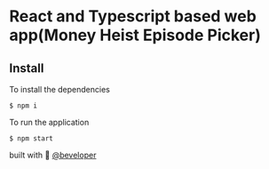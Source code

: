 # React and Typescript based web app(Money Heist Episode Picker)

## Install

To install the dependencies
```
$ npm i
```

To run the application
```
$ npm start
```

built with 🥰 [@beveloper](https://twitter.com/Beveloper)
